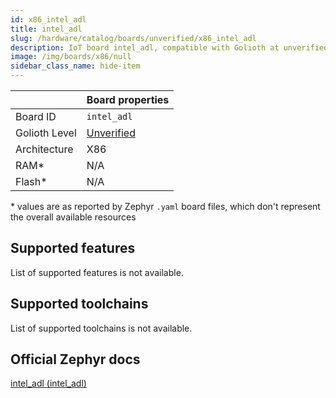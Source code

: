 ```yaml
---
id: x86_intel_adl
title: intel_adl
slug: /hardware/catalog/boards/unverified/x86_intel_adl
description: IoT board intel_adl, compatible with Golioth at unverified level.
image: /img/boards/x86/null
sidebar_class_name: hide-item
---
```


[//]: # (This is an auto-generated file, do not edit! Changes to it will be lost upon re-generation)



|                | Board properties     |
| -------------  | -------------------- |
| Board ID       | `intel_adl` |
| Golioth Level  | [Unverified](/hardware#unverified-boards) |
| Architecture   | X86 |
| RAM*           | N/A |
| Flash*         | N/A |

\* values are as reported by Zephyr `.yaml` board files, which don't represent the overall available resources



## Supported features

List of supported features is not available.

## Supported toolchains

List of supported toolchains is not available.

## Official Zephyr docs

[intel_adl (intel_adl)](https://docs.zephyrproject.org/latest/boards/x86/intel_adl/doc/index.html)
